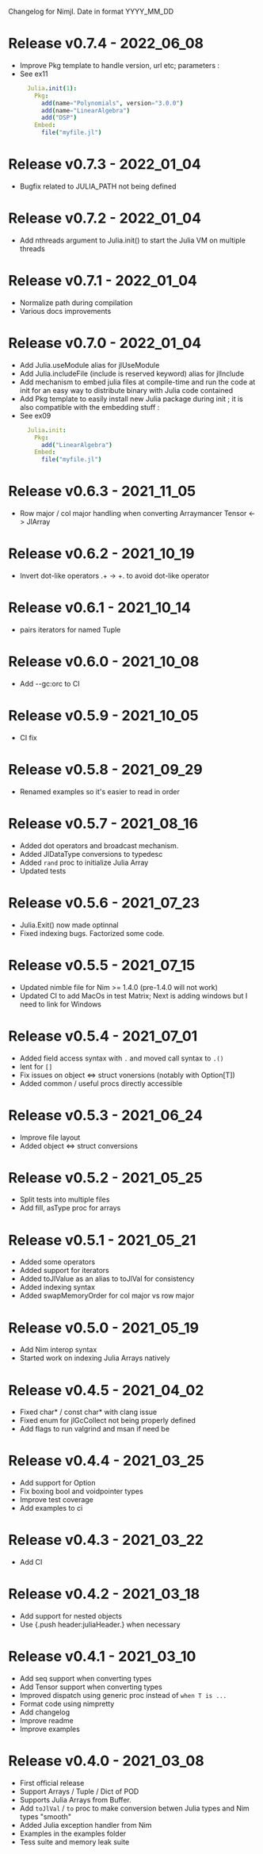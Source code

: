 Changelog for Nimjl. Date in format YYYY_MM_DD

Release v0.7.4 - 2022_06_08
===========================
* Improve Pkg template to handle version, url etc; parameters :
* See ex11
  ```nim
    Julia.init(1):
      Pkg:
        add(name="Polynomials", version="3.0.0")
        add(name="LinearAlgebra")
        add("DSP")
      Embed:
        file("myfile.jl")
  ```

Release v0.7.3 - 2022_01_04
===========================
* Bugfix related to JULIA_PATH not being defined

Release v0.7.2 - 2022_01_04
===========================
* Add nthreads argument to Julia.init() to start the Julia VM on multiple threads

Release v0.7.1 - 2022_01_04
===========================
* Normalize path during compilation
* Various docs improvements

Release v0.7.0 - 2022_01_04
===========================
* Add Julia.useModule alias for jlUseModule
* Add Julia.includeFile (include is reserved keyword) alias for jlInclude 
* Add mechanism to embed julia files at compile-time and run the code at init for an easy way to distribute binary with Julia code contained
* Add Pkg template to easily install new Julia package during init ; it is also compatible with the embedding stuff :
* See ex09
  ```nim
    Julia.init: 
      Pkg: 
        add("LinearAlgebra")
      Embed: 
        file("myfile.jl")
  ```

Release v0.6.3 - 2021_11_05
===========================
* Row major / col major handling when converting Arraymancer Tensor <-> JlArray

Release v0.6.2 - 2021_10_19
===========================
* Invert dot-like operators .+ -> +. to avoid dot-like operator

Release v0.6.1 - 2021_10_14
===========================
* pairs iterators for named Tuple

Release v0.6.0 - 2021_10_08
===========================
* Add --gc:orc to CI 

Release v0.5.9 - 2021_10_05
===========================
* CI fix

Release v0.5.8 - 2021_09_29
===========================
* Renamed examples so it's easier to read in order

Release v0.5.7 - 2021_08_16
===========================
* Added dot operators and broadcast mechanism.
* Added JlDataType conversions to typedesc
* Added ``rand`` proc to initialize Julia Array
* Updated tests

Release v0.5.6 - 2021_07_23
===========================
* Julia.Exit() now made optinnal
* Fixed indexing bugs. Factorized some code.

Release v0.5.5 - 2021_07_15
===========================
* Updated nimble file for Nim >= 1.4.0 (pre-1.4.0 will not work)
* Updated CI to add MacOs in test Matrix; Next is adding windows but I need to link for Windows

Release v0.5.4 - 2021_07_01
===========================
* Added field access syntax with `.` and moved call syntax to `.()`
* lent for `[]`
* Fix issues on object <=> struct vonersions (notably with Option[T])
* Added common / useful procs directly accessible

Release v0.5.3 - 2021_06_24
===========================
* Improve file layout
* Added object <=> struct conversions

Release v0.5.2 - 2021_05_25
===========================
* Split tests into multiple files
* Add fill, asType proc for arrays

Release v0.5.1 - 2021_05_21
===========================
* Added some operators
* Added support for iterators
* Added toJlValue as an alias to toJlVal for consistency
* Added indexing syntax
* Added swapMemoryOrder for col major vs row major

Release v0.5.0 - 2021_05_19
===========================
* Add Nim interop syntax
* Started work on indexing Julia Arrays natively

Release v0.4.5 - 2021_04_02
===========================
* Fixed char* / const char* with clang issue
* Fixed enum for jlGcCollect not being properly defined
* Add flags to run valgrind and msan if need be

Release v0.4.4 - 2021_03_25
===========================
* Add support for Option
* Fix boxing bool and voidpointer types
* Improve test coverage
* Add examples to ci

Release v0.4.3 - 2021_03_22
===========================
* Add CI

Release v0.4.2 - 2021_03_18
===========================
* Add support for nested objects
* Use {.push header:juliaHeader.} when necessary

Release v0.4.1 - 2021_03_10
===========================
* Add seq support when converting types
* Add Tensor support when converting types
* Improved dispatch using generic proc instead of ``when T is ...``
* Format code using nimpretty
* Add changelog
* Improve readme
* Improve examples

Release v0.4.0 - 2021_03_08
===========================
* First official release
* Support Arrays / Tuple / Dict of POD
* Supports Julia Arrays from Buffer.
* Add ``toJlVal`` / ``to`` proc to make conversion betwen Julia types and Nim types "smooth"
* Added Julia exception handler from Nim
* Examples in the examples folder
* Tess suite and memory leak suite
